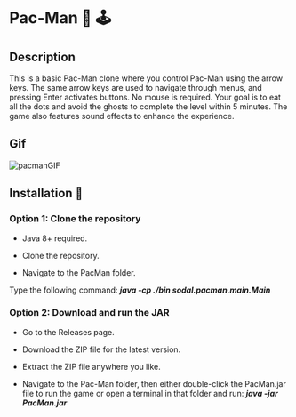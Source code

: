 # Pac-Man 👾 🕹️

## Description

This is a basic Pac-Man clone where you control Pac-Man using the arrow keys. The same arrow keys are used to navigate through menus, and pressing Enter activates buttons. No mouse is required. Your goal is to eat all the dots and avoid the ghosts to complete the level within 5 minutes. The game also features sound effects to enhance the experience.

## Gif

![pacmanGIF](https://github.com/user-attachments/assets/bf88b1ed-d3ef-41a0-99b4-138d19a8345e)

## Installation 🔧

### Option 1: Clone the repository

* Java 8+ required.

* Clone the repository.

* Navigate to the PacMan folder.

Type the following command: ***java -cp ./bin sodal.pacman.main.Main***

### Option 2: Download and run the JAR

* Go to the Releases page.

* Download the ZIP file for the latest version.

* Extract the ZIP file anywhere you like.

* Navigate to the Pac-Man folder, then either double-click the PacMan.jar file to run the game or open a terminal in that folder and run: ***java -jar PacMan.jar***

